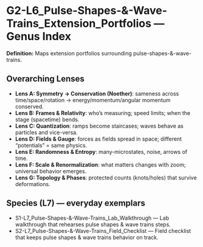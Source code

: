 # G2-L6_Pulse-Shapes-&-Wave-Trains_Extension_Portfolios — Genus Index
**Definition:** Maps extension portfolios surrounding pulse-shapes-&-wave-trains.

## Overarching Lenses

- **Lens A: Symmetry -> Conservation (Noether)**: sameness across time/space/rotation → energy/momentum/angular momentum conserved.
- **Lens B: Frames & Relativity**: who’s measuring; speed limits; when the stage (spacetime) bends.
- **Lens C: Quantization**: ramps become staircases; waves behave as particles and vice-versa.
- **Lens D: Fields & Gauge**: forces as fields spread in space; different “potentials” = same physics.
- **Lens E: Randomness & Entropy**: many-microstates, noise, arrows of time.
- **Lens F: Scale & Renormalization**: what matters changes with zoom; universal behavior emerges.
- **Lens G: Topology & Phases**: protected counts (knots/holes) that survive deformations.

## Species (L7) — everyday exemplars

- S1-L7_Pulse-Shapes-&-Wave-Trains_Lab_Walkthrough — Lab walkthrough that rehearses pulse shapes & wave trains steps.
- S2-L7_Pulse-Shapes-&-Wave-Trains_Field_Checklist — Field checklist that keeps pulse shapes & wave trains behavior on track.
